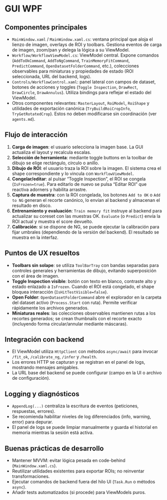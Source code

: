 # GUI WPF

## Componentes principales
- `MainWindow.xaml` / `MainWindow.xaml.cs`: ventana principal que aloja el lienzo de imagen, overlays de ROI y toolbars. Gestiona eventos de carga de imagen, zoom/pan y delega la lógica a su ViewModel.
- `Workflow/WorkflowViewModel.cs`: ViewModel central. Expone comandos (`AddToOkCommand`, `AddToNgCommand`, `TrainMemoryFitCommand`, `PredictCommand`, `OpenDatasetFolderCommand`, etc.), colecciones observables para miniaturas y propiedades de estado (ROI seleccionada, URL del backend, logs).
- `Controls/WorkflowControl.xaml`: panel lateral con campos de dataset, botones de acciones y toggles (`Toggle Inspection`, `DrawRect`, `DrawCircle`, `DrawAnnulus`). Utiliza bindings para reflejar el estado del ViewModel.
- Otros componentes relevantes: `MasterLayout`, `RoiModel`, `RoiShape` y utilidades de exportación canónica (`TryBuildRoiCropInfo`, `TryGetRotatedCrop`). Estos no deben modificarse sin coordinación (ver `agents.md`).

## Flujo de interacción
1. **Carga de imagen**: el usuario selecciona la imagen base. La GUI actualiza el layout y recalcula escalas.
2. **Selección de herramienta**: mediante toggle buttons en la toolbar de dibujo se elige rectángulo, círculo o anillo.
3. **Dibujo de ROI**: el usuario traza la ROI sobre la imagen. El sistema crea el shape correspondiente y lo vincula con `WorkflowViewModel`.
4. **Congelar/editar**: al pulsar “Toggle Inspection”, el ROI se congela (`IsFrozen=true`). Para editarlo de nuevo se pulsa “Editar ROI” que reactiva adorners y habilita arrastre.
5. **Captura de muestra**: con la ROI congelada, los botones `Add to OK` o `Add to NG` generan el recorte canónico, lo envían al backend y almacenan el resultado en disco.
6. **Entrenamiento y evaluación**: `Train memory fit` instruye al backend para actualizar su coreset con las muestras OK. `Evaluate` (o `Predict`) envía la ROI actual y muestra el score devuelto.
7. **Calibración**: si se dispone de NG, se puede ejecutar la calibración para fijar umbrales (dependiendo de la versión del backend). El resultado se muestra en la interfaz.

## Puntos de UX resueltos
- **Toolbars sin solape**: se utiliza `ToolBarTray` con bandas separadas para controles generales y herramientas de dibujo, evitando superposición con el área de imagen.
- **Toggle Inspection visible**: botón con texto en blanco, contraste alto y estado enlazado a `IsFrozen`. Cuando el ROI está congelado, el shape bloquea interacción (`IsHitTestVisible=false`).
- **Open Folder**: `OpenDatasetFolderCommand` abre el explorador en la carpeta del dataset activo (`Process.Start` con ruta). Permite verificar rápidamente los archivos generados.
- **Miniaturas reales**: las colecciones observables mantienen rutas a los recortes generados; se crean thumbnails con el recorte exacto (incluyendo forma circular/annular mediante máscaras).

## Integración con backend
- El ViewModel utiliza `HttpClient` con métodos `async/await` para invocar `/fit_ok`, `/calibrate_ng`, `/infer` y `/health`.
- Los errores HTTP se capturan y se registran en el panel de logs, mostrando mensajes amigables.
- La URL base del backend se puede configurar (campo en la UI o archivo de configuración).

## Logging y diagnósticos
- `AppendLog(...)` centraliza la escritura de eventos (peticiones, respuestas, errores).
- Se recomienda habilitar niveles de log diferenciados (info, warning, error) para depurar.
- El panel de logs se puede limpiar manualmente y guarda el historial en memoria mientras la sesión está activa.

## Buenas prácticas de desarrollo
- Mantener MVVM: evitar lógica pesada en code-behind (`MainWindow.xaml.cs`).
- Reutilizar utilidades existentes para exportar ROIs; no reinventar transformaciones.
- Ejecutar comandos de backend fuera del hilo UI (`Task.Run` o métodos `async`).
- Añadir tests automatizados (si procede) para ViewModels puros.
